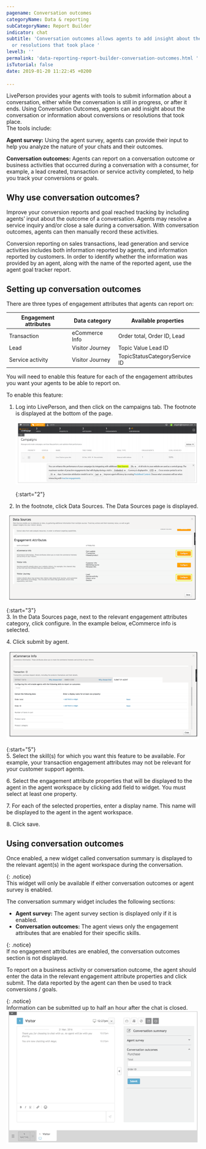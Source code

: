 ```yaml
---
pagename: Conversation outcomes
categoryName: Data & reporting
subCategoryName: Report Builder
indicator: chat
subtitle: 'Conversation outcomes allows agents to add insight about the conversation
  or resolutions that took place '
level3: ''
permalink: 'data-reporting-report-builder-conversation-outcomes.html '
isTutorial: false
date: 2019-01-20 11:22:45 +0200

---
```

LivePerson provides your agents with tools to submit information about a conversation, either while the conversation is still in progress, or after it ends. Using Conversation Outcomes, agents can add insight about the conversation or information about conversions or resolutions that took place.  
The tools include:

**Agent survey:** Using the agent survey, agents can provide their input to help you analyze the nature of your chats and their outcomes.

**Conversation outcomes:** Agents can report on a conversation outcome or business activities that occurred during a conversation with a consumer, for example, a lead created, transaction or service activity completed, to help you track your conversions or goals.

## Why use conversation outcomes?

Improve your conversion reports and goal reached tracking by including agents’ input about the outcome of a conversation. Agents may resolve a service inquiry and/or close a sale during a conversation. With conversation outcomes, agents can then manually record these activities.

Conversion reporting on sales transactions, lead generation and service activities includes both information reported by agents, and information reported by customers. In order to identify whether the information was provided by an agent, along with the name of the reported agent, use the agent goal tracker report.

## Setting up conversation outcomes

There are three types of engagement attributes that agents can report on:

| Engagement attributes | Data category | Available properties |
| --- | --- | --- |
| Transaction | eCommerce Info | Order total, Order ID, Lead |
| Lead | Visitor Journey | Topic Value Lead ID |
| Service activity | Visitor Journey | TopicStatusCategoryService ID |

You will need to enable this feature for each of the engagement attributes you want your agents to be able to report on.

To enable this feature:

1. Log into LivePerson, and then click on the campaigns tab. The footnote is displayed at the bottom of the page. 

   ![](/img/convoutcomes1.png)

   {:start="2"}
2.  In the footnote, click Data Sources. The Data Sources page is displayed.

![](/img/convoutcomes2.png)

{:start="3"}  
3\. In the Data Sources page, next to the relevant engagement attributes category, click configure. In the example below, eCommerce info is selected.

4\. Click submit by agent.

![](/img/convoutcomes3.png)

{:start="5"}  
5\. Select the skill(s) for which you want this feature to be available. For example, your transaction engagement attributes may not be relevant for your customer support agents.

6\. Select the engagement attribute properties that will be displayed to the agent in the agent workspace by clicking add field to widget. You must select at least one property.

7\. For each of the selected properties, enter a display name. This name will be displayed to the agent in the agent workspace.

8\. Click save.

## Using conversation outcomes

Once enabled, a new widget called conversation summary is displayed to the relevant agent(s) in the agent workspace during the conversation.

{: .notice}  
This widget will only be available if either conversation outcomes or agent survey is enabled.

The conversation summary widget includes the following sections:

* **Agent survey:** The agent survey section is displayed only if it is enabled.
* **Conversation outcomes:** The agent views only the engagement attributes that are enabled for their specific skills.

{: .notice}  
If no engagement attributes are enabled, the conversation outcomes section is not displayed. 

To report on a business activity or conversation outcome, the agent should enter the data in the relevant engagement attribute properties and click submit. The data reported by the agent can then be used to track conversions / goals.

{: .notice}  
Information can be submitted up to half an hour after the chat is closed.  
![](/img/convoutcomes4.png)